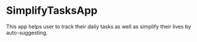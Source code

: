 # SimplifyTasksApp
This app helps user to track their daily tasks as well as simplify their lives by auto-suggesting.
